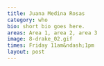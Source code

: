 ```yaml
---
title: Juana Medina Rosas
category: who
bio: short bio goes here.
areas: Area 1, area 2, area 3
image: 8-drake_02.gif
times: Friday 11am&ndash;1pm
layout: post
---
```


